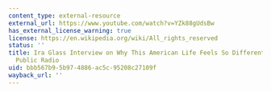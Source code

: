 ```yaml
---
content_type: external-resource
external_url: https://www.youtube.com/watch?v=YZk88gUdsBw
has_external_license_warning: true
license: https://en.wikipedia.org/wiki/All_rights_reserved
status: ''
title: Ira Glass Interview on Why This American Life Feels So Different from Other
  Public Radio
uid: bbb567b9-5b97-4886-ac5c-95208c27109f
wayback_url: ''
---
```

